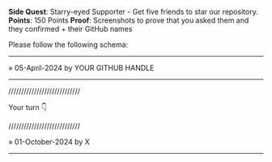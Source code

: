 **Side Quest**: Starry-eyed Supporter - Get five friends to star our repository.
**Points**: 150 Points
**Proof**: Screenshots to prove that you asked them and they confirmed + their GitHub names

Please follow the following schema:

---

» 05-April-2024 by YOUR GITHUB HANDLE

---

////////////////////////////

Your turn 👇

////////////////////////////

» 01-October-2024 by X

---
